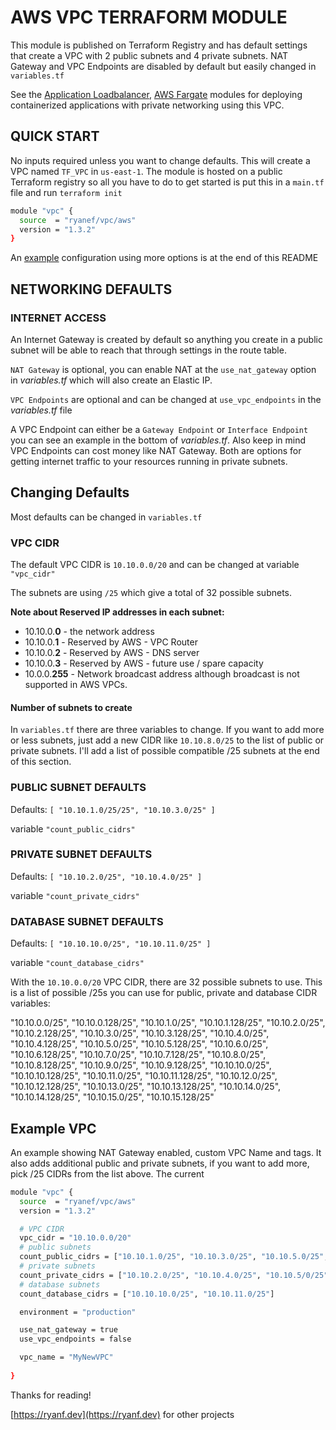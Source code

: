 # AWS VPC TERRAFORM MODULE

This module is published on Terraform Registry and has default settings that create a VPC with 2 public subnets and 4 private subnets. NAT Gateway and VPC Endpoints are disabled by default but easily changed in `variables.tf`

See the [Application Loadbalancer](https://registry.terraform.io/modules/ryanef/loadbalancer/aws/latest), <a href="https://registry.terraform.io/modules/ryanef/fargate/aws/latest" target="_blank">AWS Fargate</a> modules for deploying containerized applications with private networking using this VPC.

## QUICK START

No inputs required unless you want to change defaults. This will create a VPC named `TF_VPC` in `us-east-1`. The module is hosted on a public Terraform registry so all you have to do to get started is put this in a `main.tf` file and run `terraform init`

```bash
module "vpc" {
  source  = "ryanef/vpc/aws"
  version = "1.3.2"
}
```

An [example](#example-vpc) configuration using more options is at the end of this README

## NETWORKING DEFAULTS

### INTERNET ACCESS

An Internet Gateway is created by default so anything you create in a public subnet will be able to reach that through settings in the route table.

`NAT Gateway` is optional, you can enable NAT at the `use_nat_gateway` option in *variables.tf* which will also create an Elastic IP.

`VPC Endpoints` are optional and can be changed at `use_vpc_endpoints` in the *variables.tf* file

A VPC Endpoint can either be a `Gateway Endpoint` or `Interface Endpoint` you can see an example in the bottom of *variables.tf*. Also keep in mind VPC Endpoints can cost money like NAT Gateway. Both are options for getting internet traffic to your resources running in private subnets.

## Changing Defaults

Most defaults can be changed in `variables.tf`

### VPC CIDR

The default VPC CIDR is `10.10.0.0/20` and can be changed at variable `"vpc_cidr"`

The subnets are using `/25` which give a total of 32 possible subnets.

**Note about Reserved IP addresses in each subnet:**

- 10.10.0.**0** - the network address
- 10.10.0.**1** - Reserved by AWS - VPC Router
- 10.10.0.**2** - Reserved by AWS - DNS server
- 10.10.0.**3** - Reserved by AWS - future use / spare capacity
- 10.0.0.**255** - Network broadcast address although broadcast is not supported in AWS VPCs.

#### Number of subnets to create

In `variables.tf` there are three variables to change. If you want to add more or less subnets, just add a new CIDR like `10.10.8.0/25` to the list of public or private subnets. I'll add a list of possible compatible /25 subnets at the end of this section.

### PUBLIC SUBNET DEFAULTS

Defaults: `[ "10.10.1.0/25/25", "10.10.3.0/25" ]`

variable `"count_public_cidrs"`

### PRIVATE SUBNET DEFAULTS

Defaults: `[ "10.10.2.0/25", "10.10.4.0/25" ]`

variable `"count_private_cidrs"`

### DATABASE SUBNET DEFAULTS

Defaults: `[ "10.10.10.0/25", "10.10.11.0/25" ]`

variable `"count_database_cidrs"`

With the `10.10.0.0/20` VPC CIDR, there are 32 possible subnets to use. This is a list of possible /25s you can use for public, private and database CIDR variables:

"10.10.0.0/25", "10.10.0.128/25", "10.10.1.0/25", "10.10.1.128/25", "10.10.2.0/25", "10.10.2.128/25", "10.10.3.0/25", "10.10.3.128/25", "10.10.4.0/25", "10.10.4.128/25", "10.10.5.0/25", "10.10.5.128/25", "10.10.6.0/25", "10.10.6.128/25", "10.10.7.0/25", "10.10.7.128/25", "10.10.8.0/25", "10.10.8.128/25", "10.10.9.0/25", "10.10.9.128/25", "10.10.10.0/25", "10.10.10.128/25", "10.10.11.0/25", "10.10.11.128/25", "10.10.12.0/25", "10.10.12.128/25", "10.10.13.0/25", "10.10.13.128/25", "10.10.14.0/25", "10.10.14.128/25", "10.10.15.0/25", "10.10.15.128/25"

## Example VPC

An example showing NAT Gateway enabled,  custom VPC Name and tags. It also adds additional public and private subnets, if you want to add more, pick /25 CIDRs from the list above. The current 

```bash
module "vpc" {
  source  = "ryanef/vpc/aws"
  version = "1.3.2"

  # VPC CIDR
  vpc_cidr = "10.10.0.0/20"
  # public subnets
  count_public_cidrs = ["10.10.1.0/25", "10.10.3.0/25", "10.10.5.0/25", "10.10.7.0/25"]
  # private subnets
  count_private_cidrs = ["10.10.2.0/25", "10.10.4.0/25", "10.10.5/0/25"]
  # database subnets
  count_database_cidrs = ["10.10.10.0/25", "10.10.11.0/25"]

  environment = "production"

  use_nat_gateway = true
  use_vpc_endpoints = false

  vpc_name = "MyNewVPC"
  
}
```

Thanks for reading!

[https://ryanf.dev](https://ryanf.dev) for other projects
